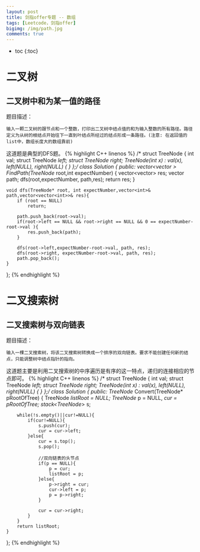 ```yaml
---
layout: post
title: 剑指offer专题 -- 数组
tags: [Leetcode，剑指offer]
bigimg: /img/path.jpg
comments: true
---
```


* toc
{:toc}

# 二叉树

## 二叉树中和为某一值的路径

题目描述：
```
输入一颗二叉树的跟节点和一个整数，打印出二叉树中结点值的和为输入整数的所有路径。路径定义为从树的根结点开始往下一直到叶结点所经过的结点形成一条路径。(注意: 在返回值的list中，数组长度大的数组靠前)
```
这道题是典型的DFS题。
{% highlight C++ linenos %}
/*
struct TreeNode {
	int val;
	struct TreeNode *left;
	struct TreeNode *right;
	TreeNode(int x) :
			val(x), left(NULL), right(NULL) {
	}
};*/
class Solution {
public:
    vector<vector<int> > FindPath(TreeNode* root,int expectNumber) {
        vector<vector<int>> res;
        vector<int> path;
        dfs(root,expectNumber, path,res);
        return res;
    }
    
    void dfs(TreeNode* root, int expectNumber,vector<int>& path,vector<vector<int>>& res){
        if (root == NULL)
            return;
        
        path.push_back(root->val);
        if(root->left == NULL && root->right == NULL && 0 == expectNumber-root->val ){
            res.push_back(path);
        }
        
        dfs(root->left,expectNumber-root->val, path, res);
        dfs(root->right, expectNumber-root->val, path, res);
        path.pop_back();
    }
};
{% endhighlight %}

# 二叉搜索树

## 二叉搜索树与双向链表

题目描述：
```
输入一棵二叉搜索树，将该二叉搜索树转换成一个排序的双向链表。要求不能创建任何新的结点，只能调整树中结点指针的指向。
```
这道题主要是利用二叉搜索树的中序遍历是有序的这一特点，递归的连接相应的节点即可。
{% highlight C++ linenos %}
/*
struct TreeNode {
	int val;
	struct TreeNode *left;
	struct TreeNode *right;
	TreeNode(int x) :
			val(x), left(NULL), right(NULL) {
	}
};*/
class Solution {
public:
    TreeNode* Convert(TreeNode* pRootOfTree)
    {
        TreeNode *listRoot = NULL;
        TreeNode* p = NULL, *cur = pRootOfTree;
        stack<TreeNode*> s;
        
        while(!s.empty()||cur!=NULL){
            if(cur!=NULL){
                s.push(cur);
                cur = cur->left;
            }else{
                cur = s.top();
                s.pop();
                
                //双向链表的头节点
                if(p == NULL){
                    p = cur;
                    listRoot = p;
                }else{
                    p->right = cur;
                    cur->left = p;
                    p = p->right;
                }
                
                cur = cur->right;
            }
        }
        return listRoot;
    }
};
{% endhighlight %}
